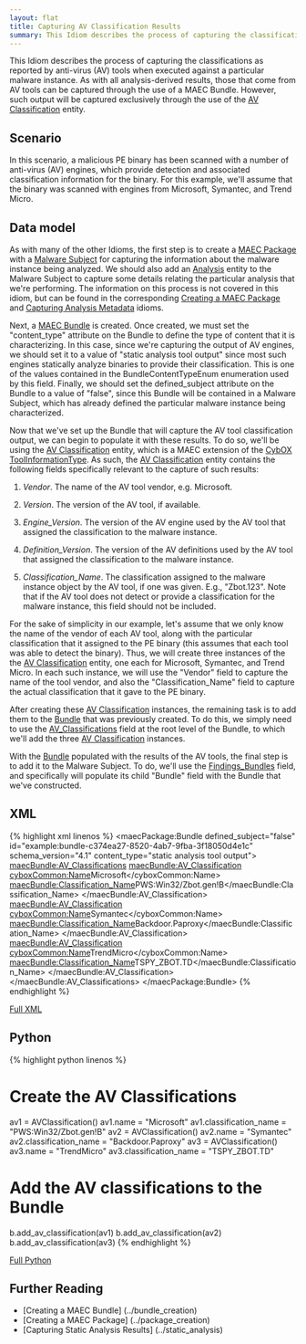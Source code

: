 ```yaml
---
layout: flat
title: Capturing AV Classification Results
summary: This Idiom describes the process of capturing the classifications as reported by anti-virus (AV) tools when executed against a particular malware instance.
---
```


This Idiom describes the process of capturing the classifications as reported by anti-virus (AV) tools when executed against a particular malware instance. As with all analysis-derived results, those that come from AV tools can be captured through the use of a MAEC Bundle. However, such output will be captured exclusively through the use of the [AV Classification](/data-model/{{site.current_version}}/maecBundle/AVClassificationType) entity.

## Scenario

In this scenario, a malicious PE binary has been scanned with a number of anti-virus (AV) engines, which provide detection and associated classification information for the binary. For this example, we'll assume that the binary was scanned with engines from Microsoft, Symantec, and Trend Micro.

## Data model
As with many of the other Idioms, the first step is to create a [MAEC Package](/data-model/{{site.current_version}}/maecPackage/PackageType) with a [Malware Subject](/data-model/{{site.current_version}}/maecPackage/MalwareSubjectType) for capturing the information about the malware instance being analyzed. We should also add an [Analysis](/data-model/{{site.current_version}}/maecPackage/AnalysisType) entity to the Malware Subject to capture some details relating the particular analysis that we're performing. The information on this process is not covered in this idiom, but can be found in the corresponding [Creating a MAEC Package](../package_creation) and [Capturing Analysis Metadata](../analysis_metadata) idioms.

Next, a [MAEC Bundle](/data-model/{{site.current_version}}/maecBundle/BundleType) is created. Once created, we must set the "content_type" attribute on the Bundle to define the type of content that it is characterizing.  In this case, since we're capturing the output of AV engines, we should set it to a value of "static analysis tool output" since most such engines statically analyze binaries to provide their classification. This is one of the values contained in the BundleContentTypeEnum enumeration used by this field. Finally, we should set the defined_subject attribute on the Bundle to a value of "false", since this Bundle will be contained in a Malware Subject, which has already defined the particular malware instance being characterized.

Now that we've set up the Bundle that will capture the AV tool classification output, we can begin to populate it with these results. To do so, we'll be using the [AV Classification](/data-model/{{site.current_version}}/maecBundle/AVClassificationType) entity, which is a MAEC extension of the [CybOX ToolInformationType](/data-model/{{site.current_version}}/cyboxCommon/ToolInformationType).  As such, the [AV Classification](/data-model/{{site.current_version}}/maecBundle/AVClassificationType) entity contains the following fields specifically relevant to the capture of such results:

1.	*Vendor*. The name of the AV tool vendor, e.g. Microsoft.

2.	*Version*. The version of the AV tool, if available.

3.	*Engine_Version*. The version of the AV engine used by the AV tool that assigned the classification to the malware instance. 

4.	*Definition_Version*. The version of the AV definitions used by the AV tool that assigned the classification to the malware instance.

5.	*Classification_Name*. The classification assigned to the malware instance object by the AV tool, if one was given. E.g., "Zbot.123". Note that if the AV tool does not detect or provide a classification for the malware instance, this field should not be included.

For the sake of simplicity in our example, let's assume that we only know the name of the vendor of each AV tool, along with the particular classification that it assigned to the PE binary (this assumes that each tool was able to detect the binary). Thus, we will create three instances of the the [AV Classification](/data-model/{{site.current_version}}/maecBundle/AVClassificationType) entity, one each for Microsoft, Symantec, and Trend Micro. In each such instance, we will use the "Vendor" field to capture the name of the tool vendor, and also the "Classification_Name" field to capture the actual classification that it gave to the PE binary.

After creating these [AV Classification](/data-model/{{site.current_version}}/maecBundle/AVClassificationType) instances, the remaining task is to add them to the [Bundle](/data-model/{{site.current_version}}/maecBundle/BundleType) that was previously created. To do this, we simply need to use the [AV_Classifications](/data-model/{{site.current_version}}/maecBundle/AVClassificationsType) field at the root level of the Bundle, to which we'll add the three [AV Classification](/data-model/{{site.current_version}}/maecBundle/AVClassificationType) instances.

With the [Bundle](/data-model/{{site.current_version}}/maecBundle/BundleType) populated with the results of the AV tools, the final step is to add it to the Malware Subject. To do, we'll use the [Findings_Bundles](/data-model/{{site.current_version}}/maecPackage/FindingsBundleListType) field, and specifically will populate its child "Bundle" field with the Bundle that we've constructed.

## XML

{% highlight xml linenos %}
<maecPackage:Bundle defined_subject="false" id="example:bundle-c374ea27-8520-4ab7-9fba-3f18050d4e1c" schema_version="4.1" content_type="static analysis tool output">
	<maecBundle:AV_Classifications>
	 <maecBundle:AV_Classification>
	  <cyboxCommon:Name>Microsoft</cyboxCommon:Name>
	  <maecBundle:Classification_Name>PWS:Win32/Zbot.gen!B</maecBundle:Classification_Name>
	 </maecBundle:AV_Classification>
	 <maecBundle:AV_Classification>
	  <cyboxCommon:Name>Symantec</cyboxCommon:Name>
	  <maecBundle:Classification_Name>Backdoor.Paproxy</maecBundle:Classification_Name>
	 </maecBundle:AV_Classification>
	 <maecBundle:AV_Classification>
	  <cyboxCommon:Name>TrendMicro</cyboxCommon:Name>
	  <maecBundle:Classification_Name>TSPY_ZBOT.TD</maecBundle:Classification_Name>
	 </maecBundle:AV_Classification>
	</maecBundle:AV_Classifications>
</maecPackage:Bundle>
{% endhighlight %}

[Full XML](maec_av_classification.xml)
## Python

{% highlight python linenos %}
# Create the AV Classifications
av1 = AVClassification()
av1.name = "Microsoft"
av1.classification_name = "PWS:Win32/Zbot.gen!B"
av2 = AVClassification()
av2.name = "Symantec"
av2.classification_name = "Backdoor.Paproxy"
av3 = AVClassification()
av3.name = "TrendMicro"
av3.classification_name = "TSPY_ZBOT.TD"

# Add the AV classifications to the Bundle
b.add_av_classification(av1)
b.add_av_classification(av2)
b.add_av_classification(av3)
{% endhighlight %}

[Full Python](maec_av_classification.py)

## Further Reading
* [Creating a MAEC Bundle] (../bundle_creation)
* [Creating a MAEC Package] (../package_creation)
* [Capturing Static Analysis Results] (../static_analysis)